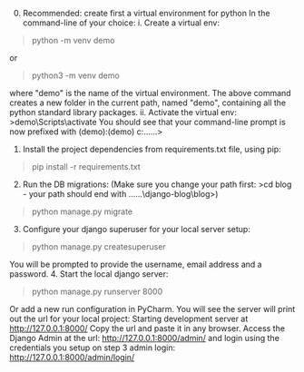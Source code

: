 0. Recommended: create first a virtual environment for python
In the command-line of your choice:
i. Create a virtual env:
>python -m venv demo 

or
>python3 -m venv demo

where "demo" is the name of the virtual environment.
The above command creates a new folder in the current path, named "demo", containing all the python standard
library packages.
ii. Activate the virtual env: >demo\Scripts\activate
You should see that your command-line prompt is now prefixed with (demo):(demo) c:\...\...\>
1. Install the project dependencies from requirements.txt file, using pip:
>pip install -r requirements.txt

2. Run the DB migrations: (Make sure you change your path first: >cd blog - your path should end with
......\django-blog\blog>)
>python manage.py migrate

3. Configure your django superuser for your local server setup:
>python manage.py createsuperuser

You will be prompted to provide the username, email address and a password.
4. Start the local django server:
>python manage.py runserver 8000

Or add a new run configuration in PyCharm.
You will see the server will print out the url for your local project: Starting development server at
http://127.0.0.1:8000/
Copy the url and paste it in any browser. Access the Django Admin at the url: http://127.0.0.1:8000/admin/ and
login using the credentials you setup on step 3
admin login: http://127.0.0.1:8000/admin/login/